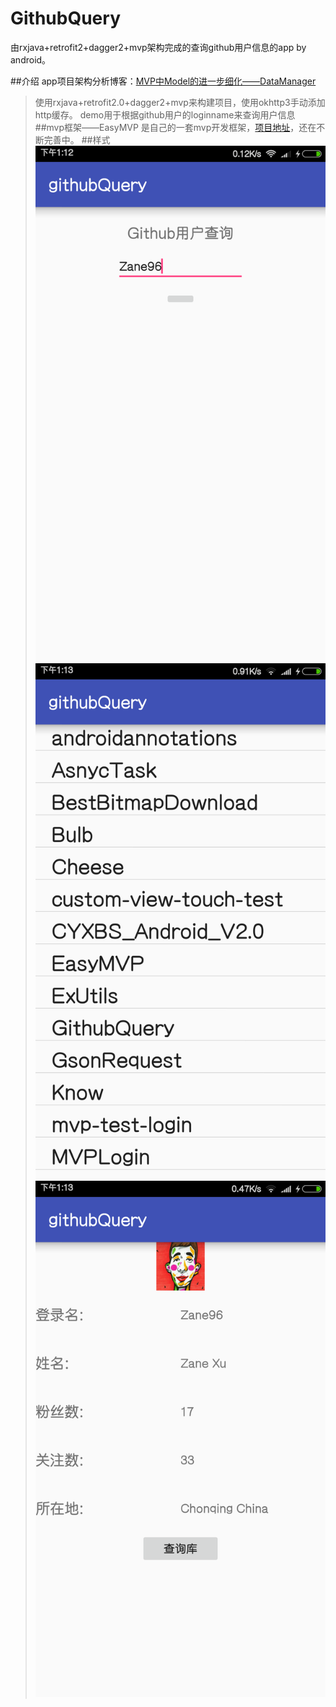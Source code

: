 # GithubQuery
由rxjava+retrofit2+dagger2+mvp架构完成的查询github用户信息的app by android。

##介绍
app项目架构分析博客：[MVP中Model的进一步细化——DataManager](http://zane96.github.io/2016/03/01/MVP%E4%B8%ADModel%E7%9A%84%E8%BF%9B%E4%B8%80%E6%AD%A5%E7%BB%86%E5%8C%96%E2%80%94%E2%80%94DataManager/)
>使用rxjava+retrofit2.0+dagger2+mvp来构建项目，使用okhttp3手动添加http缓存。
>demo用于根据github用户的loginname来查询用户信息
##mvp框架——EasyMVP
>是自己的一套mvp开发框架，[项目地址](https://github.com/Zane96/EasyMVP)，还在不断完善中。
##样式
![](https://github.com/Zane96/GithubQuery/raw/master/app/src/main/res/drawable/1.png)
![](https://github.com/Zane96/GithubQuery/raw/master/app/src/main/res/drawable/2.png)
![](https://github.com/Zane96/GithubQuery/raw/master/app/src/main/res/drawable/3.png)
